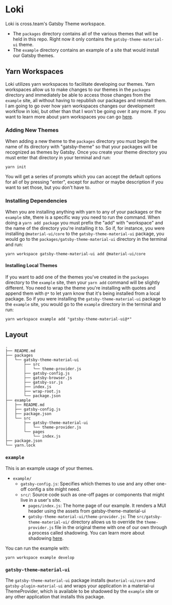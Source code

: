 # Loki

Loki is cross.team's Gatsby Theme workspace.
- The `packages` directory contains all of the various themes that will be held in this repo. Right now it only contains the `gatsby-theme-material-ui` theme.
- The `example` directory contains an example of a site that would install our Gatsby themes.

## Yarn Workspaces

Loki utilizes yarn workspaces to facilitate developing our themes. Yarn workspaces allow us to make changes to our themes in the `packages` directory and immediately be able to access those changes from the `example` site, all without having to republish our packages and reinstall them. I am going to go over how yarn workspaces changes our development workflow in loki, but other than that I won't be going over it any more. If you want to learn more about yarn workspaces you can go [here](https://yarnpkg.com/lang/en/docs/workspaces/).

### Adding New Themes

When adding a new theme to the `packages` directory you must begin the name of its directory with "gatsby-theme" so that your packages will be recognized as themes by Gatsby. Once you create your theme directory you must enter that directory in your terminal and run:

```yarn init```

You will get a series of prompts which you can accept the default options for all of by pressing "enter", except for author or maybe description if you want to set those, but you don't have to.

### Installing Dependencies

When you are installing anything with yarn to any of your packages or the `example` site, there is a specific way you need to run the command. When doing a `yarn add package` you must prefix the "add" with "workspace" and the name of the directory you're installing it to. So if, for instance, you were installing `@material-ui/core` to the `gatsby-theme-material-ui` package, you would go to the `packages/gatsby-theme-material-ui` directory in the terminal and run:

```yarn workspace gatsby-theme-material-ui add @material-ui/core```

#### Installing Local Themes

If you want to add one of the themes you've created in the `packages` directory to the `example` site, then your `yarn add` command will be slightly different. You need to wrap the theme you're installing with quotes and append them with `@*` to let yarn know that it's being installed from a local package. So if you were installing the `gatsby-theme-material-ui` package to the `example` site, you would go to the `example` directory in the terminal and run:

```yarn workspace example add "gatsby-theme-material-ui@*"```

## Layout

```shell
.
├── README.md
├── packages
│   └── gatsby-theme-material-ui
│       ├── src
│       │   └── theme-provider.js
│       ├── gatsby-config.js
│       ├── gatsby-browser.js
│       ├── gatsby-ssr.js
│       ├── index.js
│       ├── wrap-root.js
│       └── package.json
├── example
│   ├── README.md
│   ├── gatsby-config.js
│   ├── package.json
│   └── src
│       ├── gatsby-theme-material-ui
│       │   └── theme-provider.js
│       └── pages
│           └── index.js
├── package.json
└── yarn.lock
```

### `example`

This is an example usage of your themes.

- `example/`
  - `gatsby-config.js`: Specifies which themes to use and any other one-off config a site might need.
  - `src/`: Source code such as one-off pages or components that might live in
    a user's site.
    - `pages/index.js`: The home page of our example. It renders a MUI header using the assets from gatsby-theme-material-ui
    - `gatsby-theme-material-ui/theme-provider.js`: The `src/gatsby-theme-material-ui/` directory allows us to override the `theme-provider.js` file in the original theme with one of our own through a process called shadowing. You can learn more about shadowing [here](https://www.gatsbyjs.org/docs/themes/shadowing/).

You can run the example with:

```shell
yarn workspace example develop
```

### `gatsby-theme-material-ui`

The `gatsby-theme-material-ui` package installs `@material-ui/core` and `gatsby-plugin-material-ui` and wraps your application in a material-ui ThemeProvider, which is available to be shadowed by the `example` site or any other application that installs this package.
